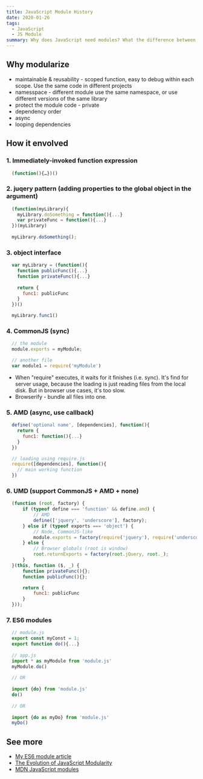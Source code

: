 ```yaml
---
title: JavaScript Module History
date: 2020-01-26
tags:
  - JavaScript
  - JS Module
summary: Why does JavaScript need modules? What the difference between CommonJS, AMD, UMD? In this article, I walk through a brief history of JS modules, from old simple script tag and IIFE all the way to ES6 modules.
---
```


## Why modularize

- maintainable & reusability - scoped function, easy to debug within each scope. Use the same code in different projects
- namesspace - different module use the same namespace, or use different versions of the same library
- protect the module code - private
- dependency order
- async
- looping dependencies

## How it envolved

### 1. Immediately-invoked function expression

```js
  (function(){…})()
```

### 2. juqery pattern (adding properties to the global object in the argument)

```js
  (function(myLibrary){
    myLibrary.doSomething = function(){...}
    var privateFunc = function(){...}
  })(myLibrary)
    
  myLibrary.doSomething();
```

### 3. object interface

```js
  var myLibrary = (function(){
    function publicFunc(){...}
    function privateFunc(){...}
    
    return {
      func1: publicFunc
    }
  })()

  myLibrary.func1()
```

### 4. CommonJS (sync)

```js
  // the module
  module.exports = myModule;

  // another file
  var module1 = require('myModule')
```

- When  "require" executes, it waits for it finishes (i.e. sync). It's find for server usage, because the loading is just reading files from the local disk. But in browser use cases, it's too slow.
- Browserify - bundle all files into one.

### 5. AMD (async, use callback)

```js
  define('optional name', [dependencies], function(){
    return {
      func1: function(){...}
    }
  })

  // loading using require.js
  require([dependencies], function(){
    // main working function
  })
```

### 6. UMD (support CommonJS + AMD + none)

```js
  (function (root, factory) {
      if (typeof define === 'function' && define.amd) {
          // AMD
          define(['jquery', 'underscore'], factory);
      } else if (typeof exports === 'object') {
          // Node, CommonJS-like
          module.exports = factory(require('jquery'), require('underscore'));
      } else {
          // Browser globals (root is window)
          root.returnExports = factory(root.jQuery, root._);
      }
  }(this, function ($, _) {
      function privateFunc(){};
      function publicFunc(){};

      return {
          func1: publicFunc
      }
  }));
```

### 7. ES6 modules

```js
  // module.js
  export const myConst = 1;
  export function do(){...}
  
  // app.js
  import * as myModule from 'module.js'
  myModule.do()
  
  // OR
  
  import {do} from 'module.js'
  do()
  
  // OR
  
  import {do as myDo} from 'module.js'
  myDo()
```

## See more

- [My ES6 module article](../es6-modules)
- [The Evolution of JavaScript Modularity](https://github.com/myshov/history-of-javascript/tree/master/4_evolution_of_js_modularity)
- [MDN JavaScript modules](https://developer.mozilla.org/en-US/docs/Web/JavaScript/Guide/Modules)
